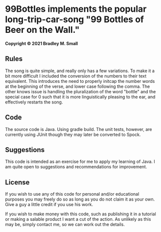 # 99Bottles implements the popular long-trip-car-song "99 Bottles of Beer on the Wall."
**Copyright © 2021 Bradley M. Small**

## **Rules**
The song is quite simple, and really only has a few variations. To make it a bit more difficult I included the conversion of the numbers to their text equivalent. This introduces the need to properly initcap the number words at the beginning of the verse, and lower case following the comma. The other knows issue is handling the pluralization of the word "bottle" and the special case for 0 such that it is more linguistically pleasing to the ear, and effectively restarts the song. 

## **Code**
The source code is Java. Using gradle build. The unit tests, however, are currently using JUnit though they may later be converted to Spock. 

## **Suggestions**
This code is intended as an exercise for me to apply my learning of Java. I am quite open to suggestions and recommendations for improvement.

## **License**
If you wish to use any of this code for personal and/or educational purposes you may freely do so as long as you do not claim it as your own. Give a guy a little credit if you use his work.

If you wish to make money with this code, such as publishing it in a tutorial or making a salable product I want a cut of the action. As unlikely as this may be, simply contact me, so we can work out the details.
